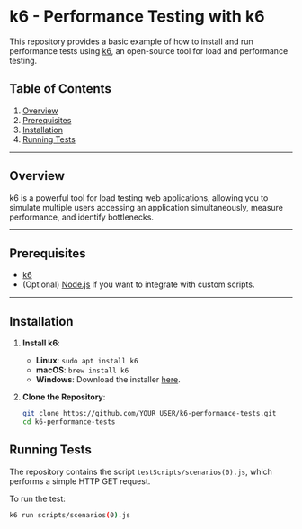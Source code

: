 # k6 - Performance Testing with k6

This repository provides a basic example of how to install and run performance tests using [k6](https://k6.io/), an open-source tool for load and performance testing.

## Table of Contents

1. [Overview](#overview)
2. [Prerequisites](#prerequisites)
3. [Installation](#installation)
4. [Running Tests](#running-tests)

---

## Overview

k6 is a powerful tool for load testing web applications, allowing you to simulate multiple users accessing an application simultaneously, measure performance, and identify bottlenecks.

---

## Prerequisites

- [k6](https://k6.io/docs/getting-started/installation/)
- (Optional) [Node.js](https://nodejs.org/) if you want to integrate with custom scripts.

---

## Installation

1. **Install k6**:

   - **Linux**: `sudo apt install k6`
   - **macOS**: `brew install k6`
   - **Windows**: Download the installer [here](https://k6.io/docs/getting-started/installation/).

2. **Clone the Repository**:

   ```bash
   git clone https://github.com/YOUR_USER/k6-performance-tests.git
   cd k6-performance-tests

## Running Tests

The repository contains the script `testScripts/scenarios(0).js`, which performs a simple HTTP GET request.

To run the test:

```bash
k6 run scripts/scenarios(0).js

